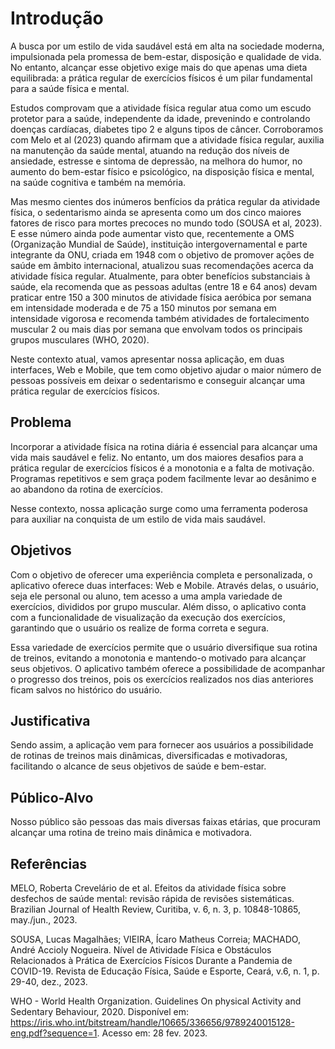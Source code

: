 # Introdução

A busca por um estilo de vida saudável está em alta na sociedade moderna, impulsionada pela promessa de bem-estar, disposição e qualidade de vida. No entanto, alcançar esse objetivo exige mais do que apenas uma dieta equilibrada: a prática regular de exercícios físicos é um pilar fundamental para a saúde física e mental. 

Estudos comprovam que a atividade física regular atua como um escudo protetor para a saúde, independente da idade, prevenindo e controlando doenças cardíacas, diabetes tipo 2 e alguns tipos de câncer. Corroboramos com Melo et al (2023) quando afirmam que a atividade física regular, auxilia na manutenção da saúde mental, atuando na redução dos níveis de ansiedade, estresse e sintoma de depressão, na melhora do humor, no aumento do bem-estar físico e psicológico, na disposição física e mental, na saúde cognitiva e também na memória.

Mas mesmo cientes dos inúmeros benfícios da prática regular da atividade física, o sedentarismo ainda se apresenta como um dos cinco maiores fatores de risco para mortes precoces no mundo todo (SOUSA et al, 2023). E esse número ainda pode aumentar visto que, recentemente a OMS (Organização Mundial de Saúde), instituição intergovernamental e parte integrante da ONU, criada em 1948 com o objetivo de promover ações de saúde em âmbito internacional, atualizou suas recomendações acerca da atividade física regular. Atualmente, para obter benefícios substanciais à saúde, ela recomenda que as pessoas adultas (entre 18 e 64 anos) devam praticar entre 150 a 300 minutos de atividade física aeróbica por semana em intensidade moderada e de 75 a 150 minutos por semana em intensidade vigorosa e recomenda também atividades de fortalecimento muscular 2 ou mais dias por semana que envolvam todos os principais grupos musculares (WHO, 2020).   

Neste contexto atual, vamos apresentar nossa aplicação, em duas interfaces, Web e Mobile, que tem como objetivo ajudar o maior número de pessoas possíveis em deixar o sedentarismo e conseguir alcançar uma prática regular de exercícios físicos.

## Problema

Incorporar a atividade física na rotina diária é essencial para alcançar uma vida mais saudável e feliz. No entanto, um dos maiores desafios para a prática regular de exercícios físicos é a monotonia e a falta de motivação. Programas repetitivos e sem graça podem facilmente levar ao desânimo e ao abandono da rotina de exercícios. 

Nesse contexto, nossa aplicação surge como uma ferramenta poderosa para auxiliar na conquista de um estilo de vida mais saudável.

## Objetivos

Com o objetivo de oferecer uma experiência completa e personalizada, o aplicativo oferece duas interfaces: Web e Mobile. Através delas, o usuário, seja ele personal ou aluno, tem acesso a uma ampla variedade de exercícios, divididos por grupo muscular. Além disso, o aplicativo conta com a funcionalidade de visualização da execução dos exercícios, garantindo que o usuário os realize de forma correta e segura.

Essa variedade de exercícios permite que o usuário diversifique sua rotina de treinos, evitando a monotonia e mantendo-o motivado para alcançar seus objetivos. O aplicativo também oferece a possibilidade de acompanhar o progresso dos treinos, pois os exercícios realizados nos dias anteriores ficam salvos no histórico do usuário.

## Justificativa

Sendo assim, a aplicação vem para fornecer aos usuários a possibilidade de rotinas de treinos mais dinâmicas, diversificadas e motivadoras, facilitando o alcance de seus objetivos de saúde e bem-estar.

## Público-Alvo

Nosso público são pessoas das mais diversas faixas etárias, que procuram alcançar uma rotina de treino mais dinâmica e motivadora. 

## Referências

MELO, Roberta Crevelário de et al. Efeitos da atividade física sobre desfechos de saúde mental: revisão rápida de revisões sistemáticas. Brazilian Journal of Health Review, Curitiba, v. 6, n. 3, p. 10848-10865, may./jun., 2023.

SOUSA, Lucas Magalhães; VIEIRA, Ícaro Matheus Correia; MACHADO, André Accioly Nogueira. Nível de Atividade Física e Obstáculos Relacionados à Prática de Exercícios Físicos Durante a Pandemia de COVID-19. Revista de Educação Física, Saúde e Esporte, Ceará, v.6, n. 1, p. 29-40, dez., 2023.

WHO - World Health Organization. Guidelines On physical Activity and Sedentary Behaviour, 2020. Disponível em: https://iris.who.int/bitstream/handle/10665/336656/9789240015128-eng.pdf?sequence=1. 
Acesso em: 28 fev. 2023.
